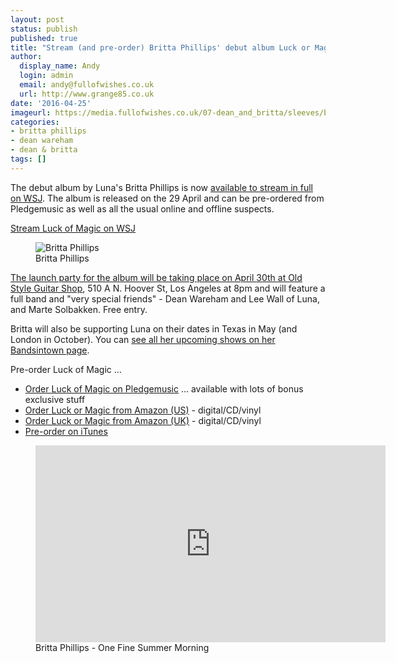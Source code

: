 ```yaml
---
layout: post
status: publish
published: true
title: "Stream (and pre-order) Britta Phillips' debut album Luck or Magic"
author:
  display_name: Andy
  login: admin
  email: andy@fullofwishes.co.uk
  url: http://www.grange85.co.uk
date: '2016-04-25'
imageurl: https://media.fullofwishes.co.uk/07-dean_and_britta/sleeves/britta-phillips-luck-or-magic.jpg
categories:
- britta phillips
- dean wareham
- dean & britta
tags: []
---
```

<p class="lead">The debut album by Luna's Britta Phillips is now <a href="http://blogs.wsj.com/speakeasy/2016/04/25/listen-to-britta-phillipss-debut-solo-album-luck-or-magic-exclusive/">available to stream in full on WSJ</a>. The album is released on the 29 April and can be pre-ordered from Pledgemusic as well as all the usual online and offline suspects.</p>

<p class="text-center lead"><a href="http://blogs.wsj.com/speakeasy/2016/04/25/listen-to-britta-phillipss-debut-solo-album-luck-or-magic-exclusive/" class="btn btn-primary">Stream Luck of Magic on WSJ</a></p>

<figure class="caption aligncenter"><img src="https://media.fullofwishes.co.uk/07-dean_and_britta/sleeves/britta-phillips-luck-or-magic.jpg" alt="Britta Phillips" /><figcaption class="caption-text">Britta Phillips</figcaption></figure>

<p><a href="https://www.facebook.com/events/1590128347981270/">The launch party for the album will be taking place on April 30th at Old Style Guitar Shop</a>, 510 A N. Hoover St, Los Angeles at 8pm and will feature a full band and "very special friends" - Dean Wareham and Lee Wall of Luna, and Marte Solbakken. Free entry.</p>

<p>Britta will also be supporting Luna on their dates in Texas in May (and London in October). You can <a href="https://www.bandsintown.com/BrittaPhillips">see all her upcoming shows on her Bandsintown page</a>.</p>

<p>Pre-order Luck of Magic &hellip;
<ul>
	<li><a href="http://pledgemusic.com/brittaphillips/">Order Luck of Magic on Pledgemusic</a> &hellip; available with lots of bonus exclusive stuff</li>
	<li><a href="http://amzn.to/1QxjNxd">Order Luck or Magic from Amazon (US)</a> - digital/CD/vinyl</li>
	<li><a href="http://amzn.to/1SJeOkO">Order Luck or Magic from Amazon (UK)</a> - digital/CD/vinyl</li>
	<li><a href="https://itunes.apple.com/us/album/luck-or-magic/id1072803111">Pre-order on iTunes</a></li>
</ul>

<figure class="caption aligncenter"><iframe width="560" height="315" src="https://www.youtube-nocookie.com/embed/mrOpkUxhntE" frameborder="0" allowfullscreen></iframe><figcaption class="caption-text">Britta Phillips - One Fine Summer Morning</figcaption></figure>
